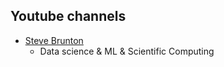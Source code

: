## Youtube channels

- [Steve Brunton](https://www.youtube.com/channel/UCm5mt-A4w61lknZ9lCsZtBw)
	- Data science & ML & Scientific Computing

